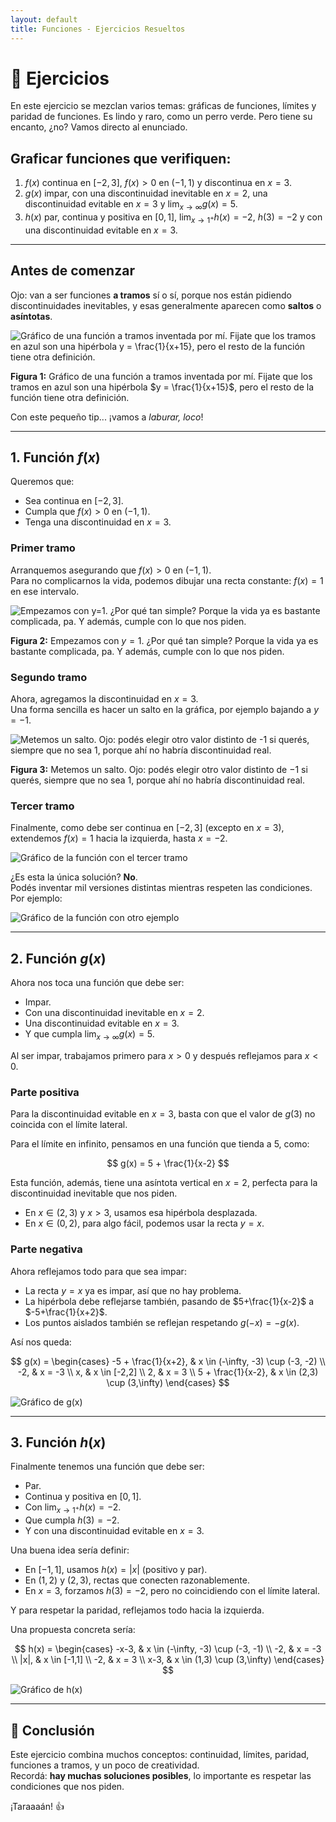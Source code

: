 ```yaml
---
layout: default
title: Funciones - Ejercicios Resueltos
---
```


# 📘 Ejercicios

En este ejercicio se mezclan varios temas: gráficas de funciones, límites y paridad de funciones. Es lindo y raro, como un perro verde. Pero tiene su encanto, ¿no? Vamos directo al enunciado.

## Graficar funciones que verifiquen:
1. $f(x)$ continua en $[-2, 3]$, $f(x) > 0$ en $(-1, 1)$ y discontinua en $x = 3$.
2. $g(x)$ impar, con una discontinuidad inevitable en $x = 2$, una discontinuidad evitable en $x = 3$ y $\lim_{x \to \infty} g(x) = 5$.
3. $h(x)$ par, continua y positiva en $[0, 1]$, $\lim_{x \to 1^+} h(x) = -2$, $h(3) = -2$ y con una discontinuidad evitable en $x = 3$.

---

## Antes de comenzar

Ojo: van a ser funciones **a tramos** sí o sí, porque nos están pidiendo discontinuidades inevitables, y esas generalmente aparecen como **saltos** o **asíntotas**.

![Gráfico de una función a tramos inventada por mí. Fijate que los tramos en azul son una hipérbola $y = \frac{1}{x+15}$, pero el resto de la función tiene otra definición.](img/f(x)-a-tramos.png)

**Figura 1:** Gráfico de una función a tramos inventada por mí. Fijate que los tramos en azul son una hipérbola $y = \frac{1}{x+15}$, pero el resto de la función tiene otra definición.

Con este pequeño tip... ¡vamos a _laburar, loco_!

---

## 1. Función $f(x)$

Queremos que:
- Sea continua en $[-2,3]$.
- Cumpla que $f(x) > 0$ en $(-1,1)$.
- Tenga una discontinuidad en $x=3$.

### Primer tramo

Arranquemos asegurando que $f(x) > 0$ en $(-1,1)$.  
Para no complicarnos la vida, podemos dibujar una recta constante: $f(x) = 1$ en ese intervalo.

![Empezamos con $y=1$. ¿Por qué tan simple? Porque la vida ya es bastante complicada, pa. Y además, cumple con lo que nos piden.](img/primertramo.png)

**Figura 2:** Empezamos con $y=1$. ¿Por qué tan simple? Porque la vida ya es bastante complicada, pa. Y además, cumple con lo que nos piden.

### Segundo tramo

Ahora, agregamos la discontinuidad en $x=3$.  
Una forma sencilla es hacer un salto en la gráfica, por ejemplo bajando a $y=-1$.

![Metemos un salto. Ojo: podés elegir otro valor distinto de $-1$ si querés, siempre que no sea $1$, porque ahí no habría discontinuidad real.](img/segundotramo.png)

**Figura 3:** Metemos un salto. Ojo: podés elegir otro valor distinto de $-1$ si querés, siempre que no sea $1$, porque ahí no habría discontinuidad real.

### Tercer tramo

Finalmente, como debe ser continua en $[-2,3]$ (excepto en $x=3$), extendemos $f(x) = 1$ hacia la izquierda, hasta $x=-2$.

![Gráfico de la función con el tercer tramo](img/tercertramo.png)

¿Es esta la única solución? **No**.  
Podés inventar mil versiones distintas mientras respeten las condiciones. Por ejemplo:

![Gráfico de la función con otro ejemplo](img/ej001otro-ejemplo.png)

---

## 2. Función $g(x)$

Ahora nos toca una función que debe ser:
- Impar.
- Con una discontinuidad inevitable en $x=2$.
- Una discontinuidad evitable en $x=3$.
- Y que cumpla $\lim_{x \to \infty} g(x) = 5$.

Al ser impar, trabajamos primero para $x>0$ y después reflejamos para $x<0$.

### Parte positiva

Para la discontinuidad evitable en $x=3$, basta con que el valor de $g(3)$ no coincida con el límite lateral.

Para el límite en infinito, pensamos en una función que tienda a 5, como:

$$
g(x) = 5 + \frac{1}{x-2}
$$

Esta función, además, tiene una asíntota vertical en $x=2$, perfecta para la discontinuidad inevitable que nos piden.

- En $x \in (2,3)$ y $x>3$, usamos esa hipérbola desplazada.
- En $x \in (0,2)$, para algo fácil, podemos usar la recta $y=x$.

### Parte negativa

Ahora reflejamos todo para que sea impar:
- La recta $y=x$ ya es impar, así que no hay problema.
- La hipérbola debe reflejarse también, pasando de $5+\frac{1}{x-2}$ a $-5+\frac{1}{x+2}$.
- Los puntos aislados también se reflejan respetando $g(-x) = -g(x)$.

Así nos queda:

$$
g(x) = 
\begin{cases}
-5 + \frac{1}{x+2}, & x \in (-\infty, -3) \cup (-3, -2) \\
-2, & x = -3 \\
x, & x \in [-2,2] \\
2, & x = 3 \\
5 + \frac{1}{x-2}, & x \in (2,3) \cup (3,\infty)
\end{cases}
$$

![Gráfico de $g(x)$](img/g(x).png)

---

## 3. Función $h(x)$

Finalmente tenemos una función que debe ser:
- Par.
- Continua y positiva en $[0,1]$.
- Con $\lim_{x \to 1^+} h(x) = -2$.
- Que cumpla $h(3) = -2$.
- Y con una discontinuidad evitable en $x=3$.

Una buena idea sería definir:
- En $[-1,1]$, usamos $h(x) = |x|$ (positivo y par).
- En $(1,2)$ y $(2,3)$, rectas que conecten razonablemente.
- En $x=3$, forzamos $h(3) = -2$, pero no coincidiendo con el límite lateral.

Y para respetar la paridad, reflejamos todo hacia la izquierda.

Una propuesta concreta sería:

$$
h(x) = 
\begin{cases}
-x-3, & x \in (-\infty, -3) \cup (-3, -1) \\
-2, & x = -3 \\
|x|, & x \in [-1,1] \\
-2, & x = 3 \\
x-3, & x \in (1,3) \cup (3,\infty)
\end{cases}
$$

![Gráfico de $h(x)$](img/h(x).png)

---

## 🎯 Conclusión

Este ejercicio combina muchos conceptos: continuidad, límites, paridad, funciones a tramos, y un poco de creatividad.  
Recordá: **hay muchas soluciones posibles**, lo importante es respetar las condiciones que nos piden.

¡Taraaaán! 👍
